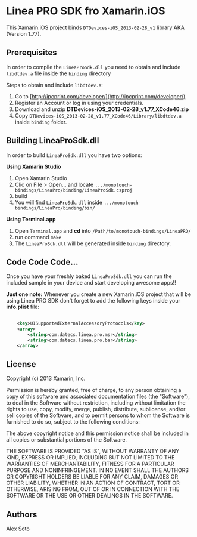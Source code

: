 Linea PRO SDK fro Xamarin.iOS
=============================

This Xamarin.iOS project binds `DTDevices-iOS_2013-02-28_v1` library AKA (Version 1.77).

## Prerequisites

In order to compile the `LineaProSdk.dll` you need to obtain and include `libdtdev.a` file inside the `binding` directory

Steps to obtain and include `libdtdev.a`:

1. Go to [http://ipcprint.com/developer/](http://ipcprint.com/developer/).
2. Register an Account or log in using your credentials.
3. Download and unzip **DTDevices-iOS_2013-02-28_v1.77_XCode46.zip**
4. Copy `DTDevices-iOS_2013-02-28_v1.77_XCode46/Library/libdtdev.a` inside `binding` folder.

## Building LineaProSdk.dll

In order to build `LineaProSdk.dll` you have two options:

**Using Xamarin Studio**

1. Open Xamarin Studio
2. Clic on File > Open… and locate `.../monotouch-bindings/LineaPro/binding/LineaProSdk.csproj`
3. build
4. You will find `LineaProSdk.dll` inside `.../monotouch-bindings/LineaPro/binding/bin/`

**Using Terminal.app**

1. Open `Terminal.app` and **cd** into `/Path/to/monotouch-bindings/LineaPRO/`
2. run command `make`
3. The `LineaProSdk.dll` will be generated inside `binding` directory.

## Code Code Code...

Once you have your freshly baked `LineaProSdk.dll` you can run the included sample in your device and start developing awesome apps!!

__Just one note:__ Whenever you create a new Xamarin.iOS project that will be using Linea PRO SDK don't forget to add the following keys inside your __info.plist__ file:

```xml
	
	<key>UISupportedExternalAccessoryProtocols</key>
	<array>
		<string>com.datecs.linea.pro.msr</string>
		<string>com.datecs.linea.pro.bar</string>
	</array>

```

## License

Copyright (c) 2013 Xamarin, Inc.

Permission is hereby granted, free of charge, to any person obtaining a copy of this software and associated documentation files (the "Software"), to deal in the Software without restriction, including without limitation the rights to use, copy, modify, merge, publish, distribute, sublicense, and/or sell copies of the Software, and to permit persons to whom the Software is furnished to do so, subject to the following conditions:

The above copyright notice and this permission notice shall be included in all copies or substantial portions of the Software.

THE SOFTWARE IS PROVIDED "AS IS", WITHOUT WARRANTY OF ANY KIND, EXPRESS OR IMPLIED, INCLUDING BUT NOT LIMITED TO THE WARRANTIES OF MERCHANTABILITY, FITNESS FOR A PARTICULAR PURPOSE AND NONINFRINGEMENT. IN NO EVENT SHALL THE AUTHORS OR COPYRIGHT HOLDERS BE LIABLE FOR ANY CLAIM, DAMAGES OR OTHER LIABILITY, WHETHER IN AN ACTION OF CONTRACT, TORT OR OTHERWISE, ARISING FROM, OUT OF OR IN CONNECTION WITH THE SOFTWARE OR THE USE OR OTHER DEALINGS IN THE SOFTWARE.

## Authors

Alex Soto 